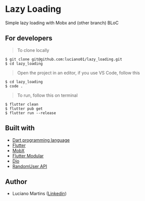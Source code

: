 # Lazy Loading
Simple lazy loading with Mobx and (other branch) BLoC

## For developers
> To clone locally
```
$ git clone git@github.com:luciano01/lazy_loading.git
$ cd lazy_loading
```
> Open the project in an editor, if you use VS Code, follow this
```
$ cd lazy_loading
$ code .
```

> To run, follow this on terminal
```
$ flutter clean
$ flutter pub get
$ flutter run --release
```

## Built with
- [Dart programming language](https://dart.dev/)
- [Flutter](https://flutter.dev/)
- [MobX](https://pub.dev/packages/mobx)
- [Flutter Modular](https://pub.dev/packages/flutter_modular)
- [Dio](https://pub.dev/packages/dio)
- [RandomUser API](https://randomuser.me/)

## Author
* Luciano Martins ([Linkedin](https://br.linkedin.com/in/luciano01))
